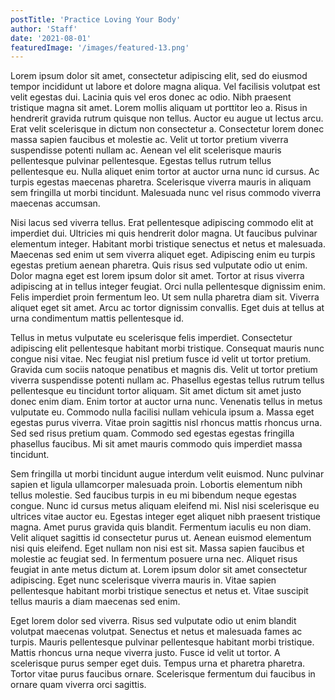```yaml
---
postTitle: 'Practice Loving Your Body'
author: 'Staff'
date: '2021-08-01'
featuredImage: '/images/featured-13.png'
---
```


Lorem ipsum dolor sit amet, consectetur adipiscing elit, sed do eiusmod tempor incididunt ut labore et dolore magna aliqua. Vel facilisis volutpat est velit egestas dui. Lacinia quis vel eros donec ac odio. Nibh praesent tristique magna sit amet. Lorem mollis aliquam ut porttitor leo a. Risus in hendrerit gravida rutrum quisque non tellus. Auctor eu augue ut lectus arcu. Erat velit scelerisque in dictum non consectetur a. Consectetur lorem donec massa sapien faucibus et molestie ac. Velit ut tortor pretium viverra suspendisse potenti nullam ac. Aenean vel elit scelerisque mauris pellentesque pulvinar pellentesque. Egestas tellus rutrum tellus pellentesque eu. Nulla aliquet enim tortor at auctor urna nunc id cursus. Ac turpis egestas maecenas pharetra. Scelerisque viverra mauris in aliquam sem fringilla ut morbi tincidunt. Malesuada nunc vel risus commodo viverra maecenas accumsan.

Nisi lacus sed viverra tellus. Erat pellentesque adipiscing commodo elit at imperdiet dui. Ultricies mi quis hendrerit dolor magna. Ut faucibus pulvinar elementum integer. Habitant morbi tristique senectus et netus et malesuada. Maecenas sed enim ut sem viverra aliquet eget. Adipiscing enim eu turpis egestas pretium aenean pharetra. Quis risus sed vulputate odio ut enim. Dolor magna eget est lorem ipsum dolor sit amet. Tortor at risus viverra adipiscing at in tellus integer feugiat. Orci nulla pellentesque dignissim enim. Felis imperdiet proin fermentum leo. Ut sem nulla pharetra diam sit. Viverra aliquet eget sit amet. Arcu ac tortor dignissim convallis. Eget duis at tellus at urna condimentum mattis pellentesque id.

Tellus in metus vulputate eu scelerisque felis imperdiet. Consectetur adipiscing elit pellentesque habitant morbi tristique. Consequat mauris nunc congue nisi vitae. Nec feugiat nisl pretium fusce id velit ut tortor pretium. Gravida cum sociis natoque penatibus et magnis dis. Velit ut tortor pretium viverra suspendisse potenti nullam ac. Phasellus egestas tellus rutrum tellus pellentesque eu tincidunt tortor aliquam. Sit amet dictum sit amet justo donec enim diam. Enim tortor at auctor urna nunc. Venenatis tellus in metus vulputate eu. Commodo nulla facilisi nullam vehicula ipsum a. Massa eget egestas purus viverra. Vitae proin sagittis nisl rhoncus mattis rhoncus urna. Sed sed risus pretium quam. Commodo sed egestas egestas fringilla phasellus faucibus. Mi sit amet mauris commodo quis imperdiet massa tincidunt.

Sem fringilla ut morbi tincidunt augue interdum velit euismod. Nunc pulvinar sapien et ligula ullamcorper malesuada proin. Lobortis elementum nibh tellus molestie. Sed faucibus turpis in eu mi bibendum neque egestas congue. Nunc id cursus metus aliquam eleifend mi. Nisl nisi scelerisque eu ultrices vitae auctor eu. Egestas integer eget aliquet nibh praesent tristique magna. Amet purus gravida quis blandit. Fermentum iaculis eu non diam. Velit aliquet sagittis id consectetur purus ut. Aenean euismod elementum nisi quis eleifend. Eget nullam non nisi est sit. Massa sapien faucibus et molestie ac feugiat sed. In fermentum posuere urna nec. Aliquet risus feugiat in ante metus dictum at. Lorem ipsum dolor sit amet consectetur adipiscing. Eget nunc scelerisque viverra mauris in. Vitae sapien pellentesque habitant morbi tristique senectus et netus et. Vitae suscipit tellus mauris a diam maecenas sed enim.

Eget lorem dolor sed viverra. Risus sed vulputate odio ut enim blandit volutpat maecenas volutpat. Senectus et netus et malesuada fames ac turpis. Mauris pellentesque pulvinar pellentesque habitant morbi tristique. Mattis rhoncus urna neque viverra justo. Fusce id velit ut tortor. A scelerisque purus semper eget duis. Tempus urna et pharetra pharetra. Tortor vitae purus faucibus ornare. Scelerisque fermentum dui faucibus in ornare quam viverra orci sagittis.

